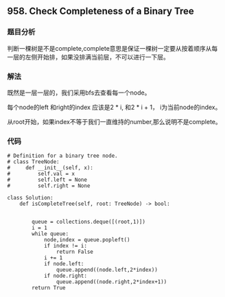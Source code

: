 ## 958. Check Completeness of a Binary Tree

### 题目分析
判断一棵树是不是complete,complete意思是保证一棵树一定要从按着顺序从每一层的左侧开始排，如果没排满当前层，不可以进行一下层。

### 解法
既然是一层一层的，我们采用bfs去查看每一个node。

每个node的left 和right的index 应该是2 * i, 和2 * i + 1， i为当前node的index。

从root开始，如果index不等于我们一直维持的number,那么说明不是complete。

### 代码
```
# Definition for a binary tree node.
# class TreeNode:
#     def __init__(self, x):
#         self.val = x
#         self.left = None
#         self.right = None

class Solution:
    def isCompleteTree(self, root: TreeNode) -> bool:
        
        
        queue = collections.deque([(root,1)])
        i = 1
        while queue:
            node,index = queue.popleft()
            if index != i:
                return False
            i += 1
            if node.left:
                queue.append((node.left,2*index))
            if node.right:
                queue.append((node.right,2*index+1))
        return True
```
